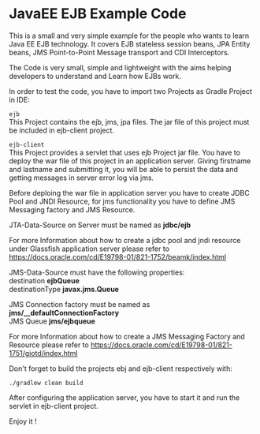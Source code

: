 # JavaEE EJB Example Code

This is a small and very simple example for the people who wants to learn Java EE EJB technology. It covers EJB stateless session beans, JPA Entity beans, JMS Point-to-Point Message transport and CDI Interceptors.

The Code is very small, simple and lightweight with the aims helping developers to understand and Learn how EJBs work. 

In order to test the code, you have to import two Projects as Gradle Project in IDE:

`ejb`  
This Project contains the ejb, jms, jpa files. The jar file of this project must be included in ejb-client project.

`ejb-client`  
This Project provides a servlet that uses ejb Project jar file. You have to deploy the war file of this project in an application server. Giving firstname and lastname and submitting it, you will be able to persist the data and getting messages in server error log via jms. 

Before deploing the war file in application server you have to create JDBC Pool and JNDI Resource, for jms functionality you have to define JMS Messaging factory and JMS Resource.

JTA-Data-Source on Server must be named as **jdbc/ejb**

For more Information about how to create a jdbc pool and jndi resource under Glassfish application server  please refer to https://docs.oracle.com/cd/E19798-01/821-1752/beamk/index.html

JMS-Data-Source must have the following properties:  
destination **ejbQueue**  
destinationType **javax.jms.Queue**

JMS Connection factory must be named as **jms/__defaultConnectionFactory**  
JMS Queue **jms/ejbqueue**

For more Information about how to create a JMS Messaging Factory and Resource please refer to https://docs.oracle.com/cd/E19798-01/821-1751/giotd/index.html 

Don't forget to build the projects ebj and ejb-client respectively with:

`./gradlew clean build`

After configuring the application server, you have to start it and run the servlet in ejb-client project.

Enjoy it !

